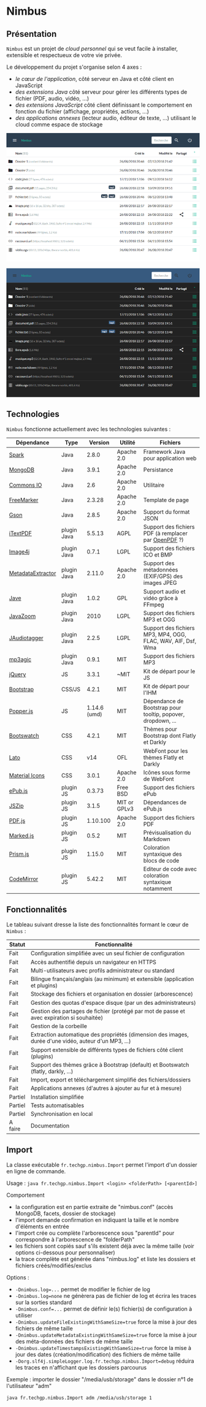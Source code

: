 # Nimbus

## Présentation

`Nimbus` est un projet de *cloud personnel* qui se veut facile à installer, extensible et respectueux de votre vie privée.

Le développement du projet s'organise selon 4 axes :
- *le cœur de l'application*, côté serveur en Java et côté client en JavaScript
- *des extensions Java* côté serveur pour gérer les différents types de fichier (PDF, audio, vidéo, ...)
- *des extensions JavaScript* côté client définissant le comportement en fonction du fichier (affichage, propriétés, actions, ...)
- *des applications annexes* (lecteur audio, éditeur de texte, ...) utilisant le cloud comme espace de stockage

![Nimbus avec le thème clair](./doc/main-page-1-light-theme.png)

![Nimbus avec le thème sombre](./doc/main-page-2-dark-theme.png)

## Technologies

`Nimbus` fonctionne actuellement avec les technologies suivantes :

Dépendance | Type | Version | Utilité | Fichiers
-----------|------|---------|---------|---------
[Spark](http://sparkjava.com/) | Java | 2.8.0 | Apache 2.0 | Framework Java pour application web
[MongoDB](https://mongodb.github.io/mongo-java-driver/) | Java | 3.9.1 | Apache 2.0 | Persistance
[Commons IO](https://commons.apache.org/proper/commons-io/) | Java | 2.6 | Apache 2.0 | Utilitaire
[FreeMarker](https://freemarker.apache.org/) | Java | 2.3.28 | Apache 2.0 | Template de page
[Gson](https://github.com/google/gson) | Java | 2.8.5 | Apache 2.0 | Support du format JSON
[iTextPDF](http://developers.itextpdf.com/itext-java) | plugin Java | 5.5.13 | AGPL | Support des fichiers PDF (à remplacer par [OpenPDF](https://github.com/LibrePDF/OpenPDF/) ?)
[Image4j](http://image4j.sourceforge.net/) | plugin Java | 0.7.1 | LGPL | Support des fichiers ICO et BMP
[MetadataExtractor](https://github.com/drewnoakes/metadata-extractor/releases) | plugin Java | 2.11.0 | Apache 2.0 | Support des métadonnées (EXIF/GPS) des images JPEG
[Jave](http://www.sauronsoftware.it/projects/jave/download.php) | plugin Java | 1.0.2 | GPL | Support audio et vidéo grâce à FFmpeg
[JavaZoom](http://www.javazoom.net/index.shtml) | plugin Java | 2010 | LGPL | Support des fichiers MP3 et OGG
[JAudiotagger](http://www.jthink.net/jaudiotagger/) | plugin Java | 2.2.5 | LGPL | Support des fichiers MP3, MP4, OGG, FLAC, WAV, AIF, Dsf, Wma
[mp3agic](https://github.com/mpatric/mp3agic) | plugin Java | 0.9.1 | MIT | Support des fichiers MP3
[jQuery](http://api.jquery.com/) | JS | 3.3.1 | ~MIT | Kit de départ pour le JS
[Bootstrap](https://getbootstrap.com/) | CSS/JS | 4.2.1 | MIT | Kit de départ pour l'IHM
[Popper.js](https://popper.js.org/) | JS | 1.14.6 (umd) | MIT | Dépendance de Bootstrap pour tooltip, popover, dropdown, ...
[Bootswatch](https://bootswatch.com/) | CSS | 4.2.1 | MIT | Thèmes pour Bootstrap dont Flatly et Darkly
[Lato](https://fonts.googleapis.com/css?family=Lato:400,700,400italic) | CSS | v14 | OFL | WebFont pour les thèmes Flatly et Darkly
[Material Icons](https://material.io/icons/) | CSS | 3.0.1 | Apache 2.0 | Icônes sous forme de WebFont
[ePub.js](https://github.com/futurepress/epub.js/releases) | plugin JS | 0.3.73 | Free BSD | Support des fichiers ePub
[JSZip](https://github.com/Stuk/jszip/releases) | plugin JS | 3.1.5 | MIT or GPLv3 | Dépendances de ePub.js
[PDF.js](https://mozilla.github.io/pdf.js/) | plugin JS | 1.10.100 | Apache 2.0 | Support des fichiers PDF
[Marked.js](https://github.com/markedjs/marked) | plugin JS | 0.5.2 | MIT | Prévisualisation du Markdown
[Prism.js](https://github.com/PrismJS/prism) | plugin JS | 1.15.0 | MIT | Coloration syntaxique des blocs de code
[CodeMirror](https://codemirror.net/) | plugin JS | 5.42.2 | MIT | Editeur de code avec coloration syntaxique notamment

## Fonctionnalités

Le tableau suivant dresse la liste des fonctionnalités formant le cœur de `Nimbus` :

Statut | Fonctionnalité
-------|----------------
Fait | Configuration simplifiée avec un seul fichier de configuration
Fait | Accès authentifié depuis un navigateur en HTTPS
Fait | Multi-utilisateurs avec profils administrateur ou standard
Fait | Bilingue français/anglais (au minimum) et extensible (application et plugins)
Fait | Stockage des fichiers et organisation en dossier (arborescence)
Fait | Gestion des quotas d'espace disque (par un des administrateurs)
Fait | Gestion des partages de fichier (protégé par mot de passe et avec expiration si souhaitée)
Fait | Gestion de la corbeille
Fait | Extraction automatique des propriétés (dimension des images, durée d'une vidéo, auteur d'un MP3, ...)
Fait | Support extensible de différents types de fichiers côté client (plugins)
Fait | Support des thèmes grâce à Bootstrap (default) et Bootswatch (flatly, darkly, ...)
Fait | Import, export et téléchargement simplifié des fichiers/dossiers
Fait | Applications annexes (d'autres à ajouter au fur et à mesure)
Partiel | Installation simplifiée
Partiel | Tests automatisables
Partiel | Synchronisation en local
A faire | Documentation

## Import

La classe exécutable `fr.techgp.nimbus.Import` permet l'import d'un dossier en ligne de commande.

Usage : `java fr.techgp.nimbus.Import <login> <folderPath> [<parentId>]`

Comportement
- la configuration est en partie extraite de "nimbus.conf" (accès MongoDB, facets, dossier de stockage)
- l'import demande confirmation en indiquant la taille et le nombre d'éléments en entrée
- l'import crée ou complète l'arborescence sous "parentId" pour correspondre à l'arborescence de "folderPath"
- les fichiers sont copiés sauf s'ils existent déjà avec la même taille (voir options ci-dessous pour personnaliser)
- la trace complète est générée dans "nimbus.log" et liste les dossiers et fichiers créés/modifiés/exclus

Options :
- `-Dnimbus.log=...` permet de modifier le fichier de log
- `-Dnimbus.log=none` ne génèrera pas de fichier de log et écrira les traces sur la sorties standard
- `-Dnimbus.conf=...` permet de définir le(s) fichier(s) de configuration à utiliser
- `-Dnimbus.updateFileExistingWithSameSize=true` force la mise à jour des fichiers de même taille
- `-Dnimbus.updateMetadataExistingWithSameSize=true` force la mise à jour des méta-données des fichiers de même taille
- `-Dnimbus.updateTimestampsExistingWithSameSize=true` force la mise à jour des dates (création/modification) des fichiers de même taille
- `-Dorg.slf4j.simpleLogger.log.fr.techgp.nimbus.Import=debug` réduira les traces en n'affichant que les dossiers parcourus

Exemple : importer le dossier "/media/usb/storage" dans le dossier n°1 de l'utilisateur "adm"
```bash
java fr.techgp.nimbus.Import adm /media/usb/storage 1
```
